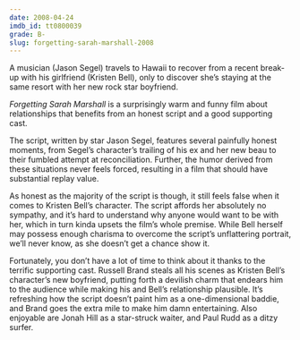 ```yaml
---
date: 2008-04-24
imdb_id: tt0800039
grade: B-
slug: forgetting-sarah-marshall-2008
---
```


A musician (Jason Segel) travels to Hawaii to recover from a recent break-up with his girlfriend (Kristen Bell), only to discover she’s staying at the same resort with her new rock star boyfriend.

_Forgetting Sarah Marshall_ is a surprisingly warm and funny film about relationships that benefits from an honest script and a good supporting cast.

The script, written by star Jason Segel, features several painfully honest moments, from Segel’s character’s trailing of his ex and her new beau to their fumbled attempt at reconciliation. Further, the humor derived from these situations never feels forced, resulting in a film that should have substantial replay value.

As honest as the majority of the script is though, it still feels false when it comes to Kristen Bell’s character. The script affords her absolutely no sympathy, and it’s hard to understand why anyone would want to be with her, which in turn kinda upsets the film’s whole premise. While Bell herself may possess enough charisma to overcome the script’s unflattering portrait, we’ll never know, as she doesn’t get a chance show it.

Fortunately, you don’t have a lot of time to think about it thanks to the terrific supporting cast. Russell Brand steals all his scenes as Kristen Bell’s character’s new boyfriend, putting forth a devilish charm that endears him to the audience while making his and Bell’s relationship plausible. It’s refreshing how the script doesn’t paint him as a one-dimensional baddie, and Brand goes the extra mile to make him damn entertaining. Also enjoyable are Jonah Hill as a star-struck waiter, and Paul Rudd as a ditzy surfer.
